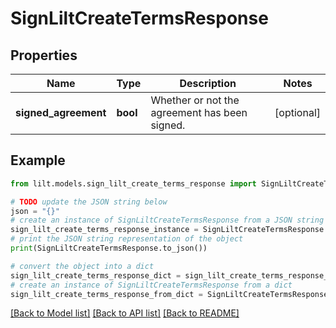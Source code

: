 # SignLiltCreateTermsResponse


## Properties

Name | Type | Description | Notes
------------ | ------------- | ------------- | -------------
**signed_agreement** | **bool** | Whether or not the agreement has been signed. | [optional] 

## Example

```python
from lilt.models.sign_lilt_create_terms_response import SignLiltCreateTermsResponse

# TODO update the JSON string below
json = "{}"
# create an instance of SignLiltCreateTermsResponse from a JSON string
sign_lilt_create_terms_response_instance = SignLiltCreateTermsResponse.from_json(json)
# print the JSON string representation of the object
print(SignLiltCreateTermsResponse.to_json())

# convert the object into a dict
sign_lilt_create_terms_response_dict = sign_lilt_create_terms_response_instance.to_dict()
# create an instance of SignLiltCreateTermsResponse from a dict
sign_lilt_create_terms_response_from_dict = SignLiltCreateTermsResponse.from_dict(sign_lilt_create_terms_response_dict)
```
[[Back to Model list]](../README.md#documentation-for-models) [[Back to API list]](../README.md#documentation-for-api-endpoints) [[Back to README]](../README.md)


